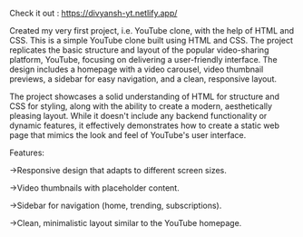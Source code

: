 Check it out : https://divyansh-yt.netlify.app/

Created my very first project, i.e. YouTube clone, with the help of HTML and CSS. 
This is a simple YouTube clone built using HTML and CSS. The project replicates the basic structure and layout of the popular video-sharing platform, YouTube, focusing on delivering a user-friendly interface. The design includes a homepage with a video carousel, video thumbnail previews, a sidebar for easy navigation, and a clean, responsive layout.

The project showcases a solid understanding of HTML for structure and CSS for styling, along with the ability to create a modern, aesthetically pleasing layout. While it doesn't include any backend functionality or dynamic features, it effectively demonstrates how to create a static web page that mimics the look and feel of YouTube's user interface.

Features:

->Responsive design that adapts to different screen sizes.

->Video thumbnails with placeholder content.

->Sidebar for navigation (home, trending, subscriptions).

->Clean, minimalistic layout similar to the YouTube homepage.
